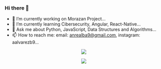 ### Hi there 👋

<!--
**aalvarezb9/aalvarezb9** is a ✨ _special_ ✨ repository because its `README.md` (this file) appears on your GitHub profile.

Here are some ideas to get you started:
-->
- 🔭 I’m currently working on Morazan Project...
- 🌱 I’m currently learning Cibersecurity, Angular, React-Native...
- 💬 Ask me about Python, JavaScript, Data Structures and Algorithms...
- 📫 How to reach me: email: anrealba9@gmail.com, instagram: aalvarezb9...


<p align='center'>
  <a href="https://github.com/anuraghazra/github-readme-stats">
  <img align="center" src="https://github-readme-stats.vercel.app/api?username=aalvarezb9&show_icons=true&theme=dark" />
</a>
  
<p align='center'>
  <a href="https://github.com/aalvarezb9/github-readme-stats">
 <img align="center" src="https://github-readme-stats.vercel.app/api/top-langs/?username=aalvarezb9&layout=compact&theme=vue-dark" />
</a>
</p>
